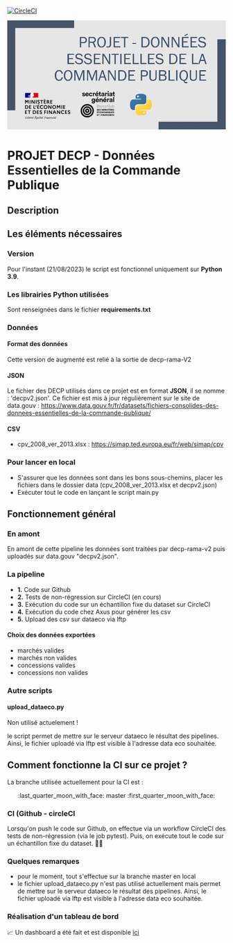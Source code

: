[![CircleCI](https://circleci.com/gh/139bercy/decp-augmente.svg?style=svg)](https://circleci.com/gh/139bercy/decp-augmente)

![Image](decp-augmente.png)

# PROJET DECP - Données Essentielles de la Commande Publique

## Description


## Les éléments nécessaires 
### Version
Pour l'instant (21/08/2023) le script est fonctionnel uniquement sur <b>Python 3.9</b>.  <brQ>

### Les librairies Python utilisées

Sont renseignées dans le fichier **requirements.txt**

### Données
#### Format des données
Cette version de augmenté est relié à la sortie de decp-rama-V2

#### JSON
Le fichier des DECP utilisés dans ce projet est en format <b>JSON</b>, il se nomme : 'decpv2.json'. Ce fichier est mis à jour régulièrement sur le site de data.gouv : 
https://www.data.gouv.fr/fr/datasets/fichiers-consolides-des-donnees-essentielles-de-la-commande-publique/

#### CSV
- cpv_2008_ver_2013.xlsx : https://simap.ted.europa.eu/fr/web/simap/cpv


### Pour lancer en local
- S'assurer que les données sont dans les bons sous-chemins, placer les fichiers dans le dossier data (cpv_2008_ver_2013.xlsx et decpv2.json)
- Exécuter tout le code en lançant le script main.py


## Fonctionnement général
### En amont
En amont de cette pipeline les données sont traitées par decp-rama-v2 puis uploadés sur data.gouv "decpv2.json".

### La pipeline

 - **1.** Code sur Github
 - **2.** Tests de non-régression sur CircleCI (en cours)
 - **3.** Exécution du code sur un échantillon fixe du dataset sur CircleCI
 - **4.** Exécution du code chez Axus pour générer les csv
 - **5.** Upload des csv sur dataeco via lftp


#### Choix des données exportées
- marchés valides
- marchés non valides
- concessions valides
- concessions non valides


### Autre scripts
#### upload_dataeco.py
Non utilisé actuelement !

le script permet de mettre sur le serveur dataeco le résultat des pipelines.
Ainsi, le fichier uploadé via lftp est visible à l'adresse data eco souhaitée.


## Comment fonctionne la CI sur ce projet ?

La branche utilisée actuellement pour la CI est :
<div align="center">
:last_quarter_moon_with_face: master :first_quarter_moon_with_face:
</div>

### CI (Github - circleCI
Lorsqu'on push le code sur Github, on effectue via un workflow CircleCI des tests de non-régression (via le job pytest).
Puis, on exécute tout le code sur un échantillon fixe du dataset. :guardsman:

### Quelques remarques
- pour le moment, tout s'effectue sur la branche master en local
- le fichier upload_dataeco.py n'est pas utilisé actuellement mais permet de mettre sur le serveur dataeco le résultat des pipelines. Ainsi, le fichier uploadé via lftp est visible à l'adresse data eco souhaitée.

### Réalisation d'un tableau de bord 
   :chart_with_upwards_trend: Un dashboard a été fait et est disponible [ici](https://datavision.economie.gouv.fr/decp/?view=France)
